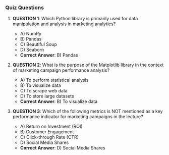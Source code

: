 ### Quiz Questions ###

1. **QUESTION 1**: Which Python library is primarily used for data manipulation and analysis in marketing analytics?
   - A) NumPy
   - B) Pandas
   - C) Beautiful Soup
   - D) Seaborn
   - **Correct Answer**: B) Pandas

2. **QUESTION 2**: What is the purpose of the Matplotlib library in the context of marketing campaign performance analysis?
   - A) To perform statistical analysis
   - B) To visualize data
   - C) To scrape web data
   - D) To store large datasets
   - **Correct Answer**: B) To visualize data

3. **QUESTION 3**: Which of the following metrics is NOT mentioned as a key performance indicator for marketing campaigns in the lecture?
   - A) Return on Investment (ROI)
   - B) Customer Engagement
   - C) Click-through Rate (CTR)
   - D) Social Media Shares
   - **Correct Answer**: D) Social Media Shares